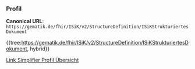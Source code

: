 ### Profil

**Canonical URL**: ```https://gematik.de/fhir/ISiK/v2/StructureDefinition/ISiKStrukturiertesDokument```

{{tree:https://gematik.de/fhir/ISiK/v2/StructureDefinition/ISiKStrukturiertesDokument, hybrid}}

[Link Simplifier Profil Übersicht](https://gematik.de/fhir/ISiK/v2/StructureDefinition/ISiKStrukturiertesDokument)
